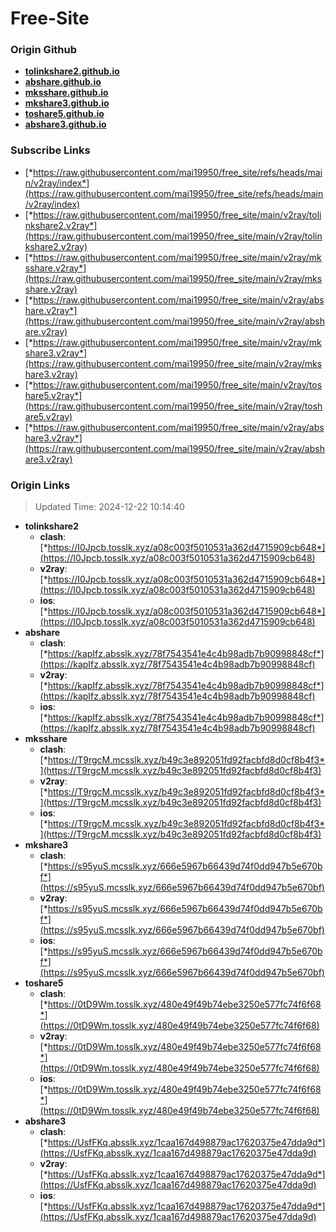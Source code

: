 # Free-Site

### Origin Github

- [**tolinkshare2.github.io**](https://github.com/tolinkshare2/tolinkshare2.github.io)
- [**abshare.github.io**](https://github.com/abshare/abshare.github.io)
- [**mksshare.github.io**](https://github.com/mksshare/mksshare.github.io)
- [**mkshare3.github.io**](https://github.com/mkshare3/mkshare3.github.io)
- [**toshare5.github.io**](https://github.com/toshare5/toshare5.github.io)
- [**abshare3.github.io**](https://github.com/abshare3/abshare3.github.io)

### Subscribe Links

- [*https://raw.githubusercontent.com/mai19950/free_site/refs/heads/main/v2ray/index*](https://raw.githubusercontent.com/mai19950/free_site/refs/heads/main/v2ray/index)
- [*https://raw.githubusercontent.com/mai19950/free_site/main/v2ray/tolinkshare2.v2ray*](https://raw.githubusercontent.com/mai19950/free_site/main/v2ray/tolinkshare2.v2ray)
- [*https://raw.githubusercontent.com/mai19950/free_site/main/v2ray/mksshare.v2ray*](https://raw.githubusercontent.com/mai19950/free_site/main/v2ray/mksshare.v2ray)
- [*https://raw.githubusercontent.com/mai19950/free_site/main/v2ray/abshare.v2ray*](https://raw.githubusercontent.com/mai19950/free_site/main/v2ray/abshare.v2ray)
- [*https://raw.githubusercontent.com/mai19950/free_site/main/v2ray/mkshare3.v2ray*](https://raw.githubusercontent.com/mai19950/free_site/main/v2ray/mkshare3.v2ray)
- [*https://raw.githubusercontent.com/mai19950/free_site/main/v2ray/toshare5.v2ray*](https://raw.githubusercontent.com/mai19950/free_site/main/v2ray/toshare5.v2ray)
- [*https://raw.githubusercontent.com/mai19950/free_site/main/v2ray/abshare3.v2ray*](https://raw.githubusercontent.com/mai19950/free_site/main/v2ray/abshare3.v2ray)

### Origin Links

> Updated Time: 2024-12-22 10:14:40

- **tolinkshare2**
  - **clash**: [*https://I0Jpcb.tosslk.xyz/a08c003f5010531a362d4715909cb648*](https://I0Jpcb.tosslk.xyz/a08c003f5010531a362d4715909cb648)
  - **v2ray**: [*https://I0Jpcb.tosslk.xyz/a08c003f5010531a362d4715909cb648*](https://I0Jpcb.tosslk.xyz/a08c003f5010531a362d4715909cb648)
  - **ios**: [*https://I0Jpcb.tosslk.xyz/a08c003f5010531a362d4715909cb648*](https://I0Jpcb.tosslk.xyz/a08c003f5010531a362d4715909cb648)
- **abshare**
  - **clash**: [*https://kapIfz.absslk.xyz/78f7543541e4c4b98adb7b90998848cf*](https://kapIfz.absslk.xyz/78f7543541e4c4b98adb7b90998848cf)
  - **v2ray**: [*https://kapIfz.absslk.xyz/78f7543541e4c4b98adb7b90998848cf*](https://kapIfz.absslk.xyz/78f7543541e4c4b98adb7b90998848cf)
  - **ios**: [*https://kapIfz.absslk.xyz/78f7543541e4c4b98adb7b90998848cf*](https://kapIfz.absslk.xyz/78f7543541e4c4b98adb7b90998848cf)
- **mksshare**
  - **clash**: [*https://T9rgcM.mcsslk.xyz/b49c3e892051fd92facbfd8d0cf8b4f3*](https://T9rgcM.mcsslk.xyz/b49c3e892051fd92facbfd8d0cf8b4f3)
  - **v2ray**: [*https://T9rgcM.mcsslk.xyz/b49c3e892051fd92facbfd8d0cf8b4f3*](https://T9rgcM.mcsslk.xyz/b49c3e892051fd92facbfd8d0cf8b4f3)
  - **ios**: [*https://T9rgcM.mcsslk.xyz/b49c3e892051fd92facbfd8d0cf8b4f3*](https://T9rgcM.mcsslk.xyz/b49c3e892051fd92facbfd8d0cf8b4f3)
- **mkshare3**
  - **clash**: [*https://s95yuS.mcsslk.xyz/666e5967b66439d74f0dd947b5e670bf*](https://s95yuS.mcsslk.xyz/666e5967b66439d74f0dd947b5e670bf)
  - **v2ray**: [*https://s95yuS.mcsslk.xyz/666e5967b66439d74f0dd947b5e670bf*](https://s95yuS.mcsslk.xyz/666e5967b66439d74f0dd947b5e670bf)
  - **ios**: [*https://s95yuS.mcsslk.xyz/666e5967b66439d74f0dd947b5e670bf*](https://s95yuS.mcsslk.xyz/666e5967b66439d74f0dd947b5e670bf)
- **toshare5**
  - **clash**: [*https://0tD9Wm.tosslk.xyz/480e49f49b74ebe3250e577fc74f6f68*](https://0tD9Wm.tosslk.xyz/480e49f49b74ebe3250e577fc74f6f68)
  - **v2ray**: [*https://0tD9Wm.tosslk.xyz/480e49f49b74ebe3250e577fc74f6f68*](https://0tD9Wm.tosslk.xyz/480e49f49b74ebe3250e577fc74f6f68)
  - **ios**: [*https://0tD9Wm.tosslk.xyz/480e49f49b74ebe3250e577fc74f6f68*](https://0tD9Wm.tosslk.xyz/480e49f49b74ebe3250e577fc74f6f68)
- **abshare3**
  - **clash**: [*https://UsfFKq.absslk.xyz/1caa167d498879ac17620375e47dda9d*](https://UsfFKq.absslk.xyz/1caa167d498879ac17620375e47dda9d)
  - **v2ray**: [*https://UsfFKq.absslk.xyz/1caa167d498879ac17620375e47dda9d*](https://UsfFKq.absslk.xyz/1caa167d498879ac17620375e47dda9d)
  - **ios**: [*https://UsfFKq.absslk.xyz/1caa167d498879ac17620375e47dda9d*](https://UsfFKq.absslk.xyz/1caa167d498879ac17620375e47dda9d)
